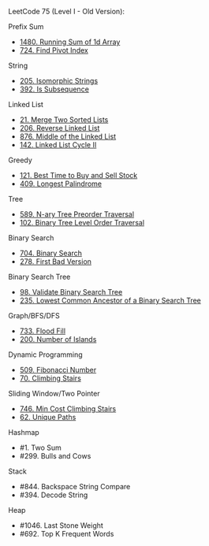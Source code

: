 LeetCode 75 (Level I - Old Version):

Prefix Sum
- [1480. Running Sum of 1d Array](https://github.com/faisalkhan91/Programming-Fundamentals/blob/main/Data%20Structures/Array/Exercises/LeetCode/Prefix%20Sum/1480.%20Running%20Sum%20of%201d%20Array.py)
- [724. Find Pivot Index](https://github.com/faisalkhan91/Programming-Fundamentals/blob/main/Data%20Structures/Array/Exercises/LeetCode/Prefix%20Sum/724.%20Find%20Pivot%20Index.py)

String
- [205. Isomorphic Strings](https://github.com/faisalkhan91/Programming-Fundamentals/blob/main/Data%20Structures/Hash%20Table/Exercises/LeetCode/Strings/205.%20Isomorphic%20Strings.py)
- [392. Is Subsequence](https://github.com/faisalkhan91/Programming-Fundamentals/blob/main/Algorithms/Two%20Pointers/LeetCode/String/392.%20Is%20Subsequence.py)

Linked List
- [21. Merge Two Sorted Lists](https://github.com/faisalkhan91/Programming-Fundamentals/blob/main/Data%20Structures/Linked%20List/Exercises/LeetCode/21.%20Merge%20Two%20Sorted%20Lists.py)
- [206. Reverse Linked List](https://github.com/faisalkhan91/Programming-Fundamentals/blob/main/Data%20Structures/Linked%20List/Exercises/LeetCode/206.%20Reverse%20Linked%20List.py)
- [876. Middle of the Linked List](https://github.com/faisalkhan91/Programming-Fundamentals/blob/main/Data%20Structures/Linked%20List/Exercises/LeetCode/876.%20Middle%20of%20the%20Linked%20List.py)
- [142. Linked List Cycle II](https://github.com/faisalkhan91/Programming-Fundamentals/blob/main/Data%20Structures/Linked%20List/Exercises/LeetCode/142.%20Linked%20List%20Cycle%20II.py)

Greedy
- [121. Best Time to Buy and Sell Stock](https://github.com/faisalkhan91/Programming-Fundamentals/blob/main/Data%20Structures/Array/Exercises/LeetCode/Greedy/121.%20Best%20Time%20to%20Buy%20and%20Sell%20Stock.py)
- [409. Longest Palindrome](https://github.com/faisalkhan91/Programming-Fundamentals/blob/main/Data%20Structures/Hash%20Table/Exercises/LeetCode/Greedy/409.%20Longest%20Palindrome.py)

Tree
- [589. N-ary Tree Preorder Traversal](https://github.com/faisalkhan91/Programming-Fundamentals/blob/main/Algorithms/Searching/Exercises/LeetCode/Depth-First%20Search/589.%20N-ary%20Tree%20Preorder%20Traversal.py)
- [102. Binary Tree Level Order Traversal](https://github.com/faisalkhan91/Programming-Fundamentals/blob/main/Algorithms/Searching/Exercises/LeetCode/Breadth-First%20Search/102.%20Binary%20Tree%20Level%20Order%20Traversal.py)

Binary Search
- [704. Binary Search](https://github.com/faisalkhan91/Programming-Fundamentals/blob/main/Algorithms/Searching/Exercises/LeetCode/Binary%20Search/704.%20Binary%20Search.py)
- [278. First Bad Version](https://github.com/faisalkhan91/Programming-Fundamentals/blob/main/Algorithms/Searching/Exercises/LeetCode/Binary%20Search/278.%20First%20Bad%20Version.py)

Binary Search Tree
- [98. Validate Binary Search Tree](https://github.com/faisalkhan91/Programming-Fundamentals/blob/main/Algorithms/Searching/Exercises/LeetCode/Depth-First%20Search/98.%20Validate%20Binary%20Search%20Tree.py)
- [235. Lowest Common Ancestor of a Binary Search Tree](https://github.com/faisalkhan91/Programming-Fundamentals/blob/main/Data%20Structures/Tree/LeetCode/Binary%20Search%20Tree/235.%20Lowest%20Common%20Ancestor%20of%20a%20Binary%20Search%20Tree.py)

Graph/BFS/DFS
- [733. Flood Fill](https://github.com/faisalkhan91/Programming-Fundamentals/blob/main/Algorithms/Searching/Exercises/LeetCode/Depth-First%20Search/733.%20Flood%20Fill.py)
- [200. Number of Islands](https://github.com/faisalkhan91/Programming-Fundamentals/blob/main/Algorithms/Searching/Exercises/LeetCode/Depth-First%20Search/200.%20Number%20of%20Islands.py)

Dynamic Programming
- [509. Fibonacci Number](https://github.com/faisalkhan91/Programming-Fundamentals/blob/main/Algorithms/Dynamic%20Programming/Exercises/LeetCode/Math/509.%20Fibonacci%20Number.py)
- [70. Climbing Stairs](https://github.com/faisalkhan91/Programming-Fundamentals/blob/main/Algorithms/Dynamic%20Programming/Exercises/LeetCode/Math/70.%20Climbing%20Stairs.py)

Sliding Window/Two Pointer
- [746. Min Cost Climbing Stairs](https://github.com/faisalkhan91/Programming-Fundamentals/blob/main/Algorithms/Dynamic%20Programming/Exercises/LeetCode/Array/746.%20Min%20Cost%20Climbing%20Stairs.py)
- [62. Unique Paths](https://github.com/faisalkhan91/Programming-Fundamentals/blob/main/Algorithms/Dynamic%20Programming/Exercises/LeetCode/Math/62.%20Unique%20Paths.py)

Hashmap
- #1. Two Sum
- #299. Bulls and Cows

Stack
- #844. Backspace String Compare
- #394. Decode String

Heap
- #1046. Last Stone Weight
- #692. Top K Frequent Words